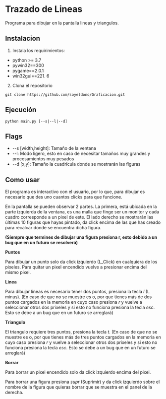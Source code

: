 # Trazado de Lineas

Programa para dibujar en la pantalla lineas y triangulos.


## Instalacion

1. Instala los requirimientos:
- python >= 3.7
 - pywin32==300
 - pygame==2.0.1
 - win32gui==221. 6
2.  Clona el repositorio
```
git clone https://github.com/soyeldono/Graficacion.git
``` 

## Ejecución
```
python main.py [--s|--l|--d]
``` 

## Flags

- --s [width,height]: Tamaño de la ventana
- --l: Modo ligero, esto en caso de necesitar tamaños muy grandes y procesamientos muy pesados
- --d [x,y]: Tamaño la cuadrícula donde se mostrarán las figuras


## Como usar

El programa es interactivo con el usuario, por lo que, para dibujar es necesario que des uno cuantos clicks para que funcione. 

En la pantalla se pueden observar 2 partes. La primera, está ubicada en la parte izquierda de la ventana, es una malla que
finge ser un monitor y cada cuadro corresponde a un pixel de este. El lado derecho se mostrarán las últimas 10 figuras que
hayas pintado, da click encima de las que has creado para recalcar donde se encuentra dicha figura.

**(Siempre que termines de dibujar una figura presiona r, esto debido a un bug que en un futuro se resolverá)**

**Puntos**

Para dibujar un punto solo da click izquierdo (L\_Click) en cualquiera de los pixeles. Para quitar un pixel encendido vuelve 
a presionar encima del mismo pixel.

**Linea** 

Para dibujar lineas es necesario tener dos puntos, presiona la tecla _l_ (L minus). (En caso de que no se muestre es o, por que tienes más de dos puntos cargados
en la memoria en cuyo caso presiona _r_ y vuelve a seleccionar otros dos prixeles y si esto no funciona presiona la tecla _esc_. Esto se debe a un bug
que en un futuro se arreglará)

**Triangulo**

El triangulo requiere tres puntos, presiona la tecla _t_. (En caso de que no se muestre es o, por que tienes más de tres puntos cargados en la memoria 
en cuyo caso presiona _r_ y vuelve a seleccionar otros dos prixeles y si esto no funciona presiona la tecla _esc_. Esto se debe a un bug que en un 
futuro se arreglará)

**Borrar**

Para borrar un pixel encendido solo da click izquierdo encima del pixel.

Para borrar una figura presiona _supr_ (Suprimir) y da click izquierdo sobre el nombre de la figura que quieras borrar que se muestra en el panel de la derecha.
